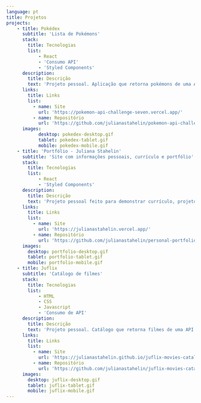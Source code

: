 ```yaml
---
language: pt
title: Projetos
projects:
    - title: Pokédex
      subtitle: 'Lista de Pokémons'
      stack: 
        title: Tecnologias 
        list:
            - React 
            - 'Consumo API'
            - 'Styled Components'
      description: 
        title: Descrição
        text: 'Projeto pessoal. Aplicação que retorna pokémons de uma API. Mostra detalhes de cada pokémon, permite busca por nome e classificar por tipo.'
      links: 
        title: Links
        list:
          - name: Site
            url: 'https://pokemon-api-challenge-seven.vercel.app/'
          - name: Repositório
            url: 'https://github.com/julianastahelin/pokemon-api-challenge'
      images: 
            desktop: pokedex-desktop.gif
            tablet: pokedex-tablet.gif
            mobile: pokedex-mobile.gif
    - title: 'Portfólio - Juliana Stahelin'
      subtitle: 'Site com informações pessoais, currículo e portfólio'
      stack: 
        title: Tecnologias 
        list:
            - React
            - 'Styled Components'
      description:
        title: Descrição
        text: 'Projeto pessoal feito para demonstrar currículo, projetos e habilidades em programação. Disponível em dois idiomas.'
      links:
        title: Links
        list:
          - name: Site
            url: 'https://julianastahelin.vercel.app/'
          - name: Repositório
            url: 'https://github.com/julianastahelin/personal-portfolio'
      images:
        desktop: portfolio-desktop.gif
        tablet: portfolio-tablet.gif
        mobile: portfolio-mobile.gif
    - title: Juflix
      subtitle: 'Catálogo de filmes'
      stack:
        title: Tecnologias
        list:
            - HTML
            - CSS
            - Javascript 
            - 'Consumo de API'
      description: 
        title: Descrição
        text: 'Projeto pessoal. Catálogo que retorna filmes de uma API. Possível filtrar por gênero ou mais bem ranqueados e realizar busca por nome.' 
      links:
        title: Links
        list:
          - name: Site
            url: 'https://julianastahelin.github.io/juflix-movies-catalog/'
          - name: Repositório
            url: 'https://github.com/julianastahelin/juflix-movies-catalog' 
      images: 
        desktop: juflix-desktop.gif
        tablet: juflix-tablet.gif
        mobile: juflix-mobile.gif
---
```

